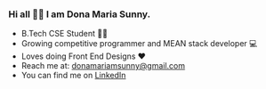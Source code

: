 ### Hi all 👋😄 I am Dona Maria Sunny.
   * B.Tech CSE Student 👩‍🎓
   * Growing competitive programmer and MEAN stack developer 💻 
   * Loves doing Front End Designs ♥️
   * Reach me at: donamariamsunny@gmail.com
   * You can find me on [LinkedIn](https://www.linkedin.com/in/dona-maria-sunny)  
